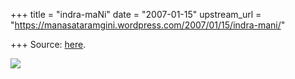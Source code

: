 +++
title = "indra-maNi"
date = "2007-01-15"
upstream_url = "https://manasataramgini.wordpress.com/2007/01/15/indra-mani/"

+++
Source: [here](https://manasataramgini.wordpress.com/2007/01/15/indra-mani/).



[![](https://i0.wp.com/bp1.blogger.com/_ZhvcTTaaD_4/RavHmt_ytpI/AAAAAAAAABA/VtQSoEpnXOc/s320/recurssive_beauty.png)](http://bp1.blogger.com/_ZhvcTTaaD_4/RavHmt_ytpI/AAAAAAAAABA/VtQSoEpnXOc/s1600-h/recurssive_beauty.png)

